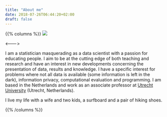```yaml
---
title: "About me"
date: 2018-07-26T06:44:20+02:00
draft: false
---
```


{{% columns %}}
![](../images/top.jpg)

<--->

I am a statistician masquerading as a data scientist with a passion for educating people. I aim to be at the cutting edge of both teaching and research and have an interest in new developments concerning the presentation of data, results and knowledge. I have a specific interest for problems where not all data is available (some information is left in the dark), information privacy, computational evaluation and programming. I am based in the Netherlands and work as an associate professor at [Utrecht University](https://www.uu.nl/en) (Utrecht, Netherlands).

I live my life with a wife and two kids, a surfboard and a pair of hiking shoes.

{{% /columns %}}